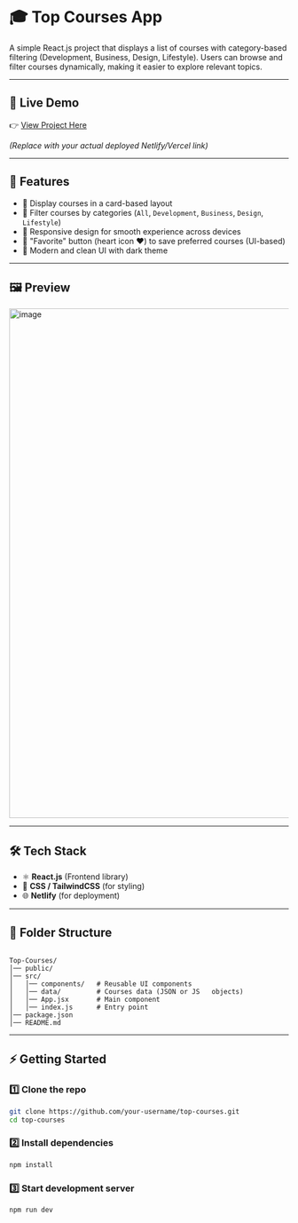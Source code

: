 
# 🎓 Top Courses App  

A simple React.js project that displays a list of courses with category-based filtering (Development, Business, Design, Lifestyle). Users can browse and filter courses dynamically, making it easier to explore relevant topics.  

---

## 🔗 Live Demo  
👉 [View Project Here](https://new-top-courses.netlify.app/  )

*(Replace with your actual deployed Netlify/Vercel link)*  

---

## 🚀 Features  
- 📌 Display courses in a card-based layout  
- 📌 Filter courses by categories (`All`, `Development`, `Business`, `Design`, `Lifestyle`)  
- 📌 Responsive design for smooth experience across devices  
- 📌 "Favorite" button (heart icon ❤️) to save preferred courses (UI-based)  
- 📌 Modern and clean UI with dark theme  

---

## 🖼️ Preview  
<img width="1897" height="918" alt="image" src="https://github.com/user-attachments/assets/1fd15d6a-4919-423e-a3bf-d7aa76eb538a" />

---

## 🛠️ Tech Stack  
- ⚛️ **React.js** (Frontend library)  
- 🎨 **CSS / TailwindCSS** (for styling)  
- 🌐 **Netlify** (for deployment)  

---

## 📂 Folder Structure  
```

Top-Courses/  
│── public/  
│── src/  
│   │── components/   # Reusable UI components  
│   │── data/         # Courses data (JSON or JS   objects)
│   │── App.jsx       # Main component  
│   │── index.js      # Entry point  
│── package.json  
│── README.md  

````

---

## ⚡ Getting Started  

### 1️⃣ Clone the repo 

```sh
git clone https://github.com/your-username/top-courses.git
cd top-courses
```

### 2️⃣ Install dependencies

```sh
npm install
```

### 3️⃣ Start development server

```sh
npm run dev
```

